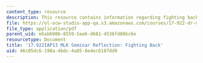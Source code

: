 ```yaml
---
content_type: resource
description: This resource contains information regarding fighting back.
file: https://ol-ocw-studio-app-qa.s3.amazonaws.com/courses/17-922-dr-martin-luther-king-jr-iap-design-seminar-january-iap-2013/46c05dc6198a4bdc4a858e4ec6187dd9_MIT17_922IAP13_RefPapr4C.pdf
file_type: application/pdf
parent_uid: e6ab6006-8559-5ae6-d681-4536fd08bc6e
resourcetype: Document
title: '17.922IAP13 MLK Seminar Reflection: Fighting Back'
uid: 46c05dc6-198a-4bdc-4a85-8e4ec6187dd9
---
```

